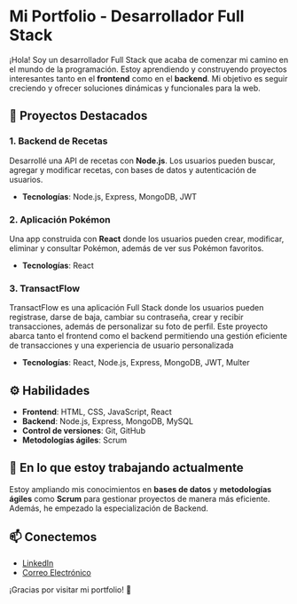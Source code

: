 # Mi Portfolio - Desarrollador Full Stack

¡Hola! Soy un desarrollador Full Stack que acaba de comenzar mi camino en el mundo de la programación. Estoy aprendiendo y construyendo proyectos interesantes tanto en el **frontend** como en el **backend**. Mi objetivo es seguir creciendo y ofrecer soluciones dinámicas y funcionales para la web.

## 🚀 Proyectos Destacados

### 1. **Backend de Recetas**
Desarrollé una API de recetas con **Node.js**. Los usuarios pueden buscar, agregar y modificar recetas, con bases de datos y autenticación de usuarios.
- **Tecnologías**: Node.js, Express, MongoDB, JWT


### 2. **Aplicación Pokémon**
Una app construida con **React** donde los usuarios pueden crear, modificar, eliminar y consultar Pokémon, además de ver sus Pokémon favoritos.
- **Tecnologías**: React



### 3. **TransactFlow**
TransactFlow es una aplicación Full Stack donde los usuarios pueden registrase, darse de baja, cambiar su contraseña, crear y recibir transacciones, además de personalizar su foto de perfil. Este proyecto abarca tanto el frontend como el backend permitiendo una gestión eficiente de transacciones y una experiencia de usuario personalizada
  -  **Tecnologías**: React, Node.js, Express, MongoDB, JWT, Multer 

## ⚙️ Habilidades

- **Frontend**: HTML, CSS, JavaScript, React
- **Backend**: Node.js, Express, MongoDB, MySQL
- **Control de versiones**: Git, GitHub
- **Metodologías ágiles**: Scrum

## 🌱 En lo que estoy trabajando actualmente

Estoy ampliando mis conocimientos en **bases de datos** y **metodologías ágiles** como **Scrum** para gestionar proyectos de manera más eficiente. Además, he empezado la especialización de Backend.

## 📫 Conectemos

- [LinkedIn](https://www.linkedin.com/in/ana-molina-romero)
- [Correo Electrónico](mailto:anamolina.r08@gmail.com)

¡Gracias por visitar mi portfolio! 🚀
